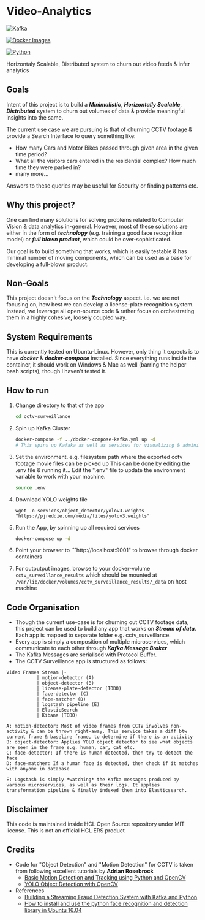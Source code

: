 # Video-Analytics

[![Kafka](https://img.shields.io/badge/streaming_platform-kafka-black.svg?style=flat-square)](https://kafka.apache.org)

[![Docker Images](https://img.shields.io/badge/docker_images-confluent-orange.svg?style=flat-square)](https://github.com/confluentinc/cp-docker-images)

[![Python](https://img.shields.io/badge/python-3.5+-blue.svg?style=flat-square)](https://www.python.org)

Horizontaly Scalable, Distributed system to churn out video feeds &amp; infer analytics

  

## Goals

Intent of this project is to build a ***Minimalistic***, ***Horizontally Scalable***, ***Distributed*** system to churn out volumes of data & provide meaningful insights into the same.

The current use case we are pursuing is that of churning CCTV footage & provide a Search Interface to query something like:

 - How many Cars and Motor Bikes passed through given area in the given time period?
 - What all the visitors cars entered in the residential complex? How much time they were parked in?
- many more...

Answers to these queries may be useful for Security or finding patterns etc.
  

## Why this project?

One can find many solutions for solving problems related to Computer Vision & data analytics in-general. However, most of these solutions are either in the form of ***technology*** (e.g. training a good face recognition model) or ***full blown product***, which could be over-sophisticated.

Our goal is to build something that works, which is easily testable & has minimal number of moving components, which can be used as a base for developing a full-blown product.

  ## Non-Goals
  This project doesn't focus on the ***Technology*** aspect. i.e. we are not focusing on, how best we can develop a license-plate recognition system. Instead, we leverage all open-source code & rather focus on orchestrating them in a highly cohesive, loosely coupled way.

## System Requirements
This is currently tested on Ubuntu-Linux.
However, only thing it expects is to have ***docker*** & ***docker-compose*** installed. Since everything runs inside the container, it should work on Windows & Mac as well (barring the helper bash scripts), though I haven't tested it.
  

## How to run

1. Change directory to that of the app
 
	```sh
	cd cctv-surveillance
	```

2. Spin up Kafka Cluster

	```sh
	docker-compose -f ../docker-compose-kafka.yml up -d
	# This spins up Kafaka as well as services for visualizing & administrating Docker Containers (Portainer) and Kafka message (Kafdrop)
	```

3. Set the environment. e.g. filesystem path where the exported cctv footage movie files can be picked up
This can be done by editing the .env file & running it...
Edit the ".env" file to update the environment variable to work with your machine.

	```sh
	source .env
	```

4. Download YOLO weights file
   ```
   wget -o services/object_detector/yolov3.weights "https://pjreddie.com/media/files/yolov3.weights"
   ```


5. Run the App, by spinning up all required services

	```sh
	docker-compose up -d
	```

6. Point your browser to ```http://localhost:9001" to browse through docker containers
   

7. For outputput images, browse to your docker-volume ```cctv_surveillance_results``` which should be mounted at ```/var/lib/docker/volumes/cctv_surveillance_results/_data``` on host machine
   
  

## Code Organisation
  
 - Though the current use-case is for churning out CCTV footage data, this project can be used to build any app that works on ***Stream of data***. Each app is mapped to separate folder e.g. cctv_surveillance.
 - Every app is simply a composition of multiple microservices, which communicate to each other through ***Kafka Message Broker***
 - The Kafka Messages are serialised with Protocol Buffer.
 - The CCTV Surveillance app is structured as follows:
 ```
Video Frames Stream |-
		    | motion-detector (A)
		    | object-detector (B)
		    | license-plate-detector (TODO)
		    | face-detector (C)
		    | face-matcher (D)
		    | logstash pipeline (E)
		    | ElasticSearch	
		    | Kibana (TODO) 			 
 ```
 ```
 A: motion-detector: Most of video frames from CCTV involves non-activity & can be thrown right-away. This service takes a diff btw current frame & baseline frame, to determine if there is an activity
 B: object-detector: Applies YOLO object detector to see what objects are seen in the frame e.g. human, car, cat etc.
 C: face-detector: If there is human detected, then try to detect the face
 D: face-matcher: If a human face is detected, then check if it matches with anyone in database

E: Logstash is simply *watching* the Kafka messages produced by various microservices, as well as their logs. It applies transformation pipeline & finally indexed them into Elasticsearch.
 ```
  
## Disclaimer

This code is maintained inside HCL Open Source repository under MIT license. This is not an official HCL ERS product
 

## Credits

 - Code for "Object Detection" and "Motion Detection" for CCTV is taken from following excellent tutorials by **Adrian Rosebrock**
	 - [Basic Motion Detection and Tracking using Python and OpenCV](https://www.pyimagesearch.com/2015/05/25/basic-motion-detection-and-tracking-with-python-and-opencv/)
	 - [YOLO Object Detection with OpenCV](https://www.pyimagesearch.com/2018/11/12/yolo-object-detection-with-opencv/)
- References
	- [Building a Streaming Fraud Detection System with Kafka and Python](https://florimond.dev/blog/articles/2018/09/building-a-streaming-fraud-detection-system-with-kafka-and-python/)
	- [How to install and use the python face recognition and detection library in Ubuntu 16.04](https://ourcodeworld.com/articles/read/841/how-to-install-and-use-the-python-face-recognition-and-detection-library-in-ubuntu-16-04)
  

